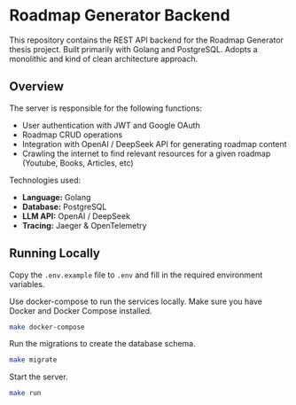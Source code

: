 # Roadmap Generator Backend

This repository contains the REST API backend for the Roadmap Generator thesis project. Built primarily with Golang and PostgreSQL. Adopts a monolithic and kind of clean architecture approach.

## Overview

The server is responsible for the following functions:

- User authentication with JWT and Google OAuth
- Roadmap CRUD operations
- Integration with OpenAI / DeepSeek API for generating roadmap content
- Crawling the internet to find relevant resources for a given roadmap (Youtube, Books, Articles, etc)

Technologies used:

- **Language:** Golang
- **Database:** PostgreSQL
- **LLM API:** OpenAI / DeepSeek
- **Tracing:** Jaeger & OpenTelemetry


## Running Locally

Copy the `.env.example` file to `.env` and fill in the required environment variables.

Use docker-compose to run the services locally. Make sure you have Docker and Docker Compose installed.

```bash
make docker-compose
```

Run the migrations to create the database schema.

```bash
make migrate
```

Start the server.

```bash
make run
```